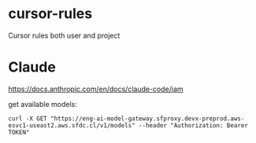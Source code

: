 # cursor-rules
Cursor rules both user and project

# Claude
https://docs.anthropic.com/en/docs/claude-code/iam

get available models:
```shell
curl -X GET "https://eng-ai-model-gateway.sfproxy.devx-preprod.aws-esvc1-useast2.aws.sfdc.cl/v1/models" --header "Authorization: Bearer TOKEN"
```
